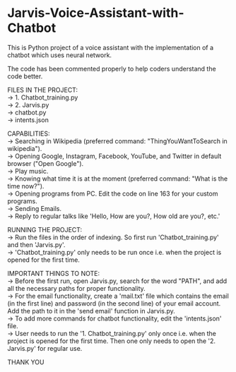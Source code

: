# Jarvis-Voice-Assistant-with-Chatbot
This is Python project of a voice assistant with the implementation of a chatbot which uses neural network.

The code has been commented properly to help coders understand the code better.

FILES IN THE PROJECT:  
-> 1. Chatbot_training.py  
-> 2. Jarvis.py  
-> chatbot.py  
-> intents.json  

CAPABILITIES:  
-> Searching in Wikipedia (preferred command: "ThingYouWantToSearch in wikipedia").  
-> Opening Google, Instagram, Facebook, YouTube, and Twitter in default browser ("Open Google").  
-> Play music.  
-> Knowing what time it is at the moment (preferred command: "What is the time now?").  
-> Opening programs from PC. Edit the code on line 163 for your custom programs.  
-> Sending Emails.  
-> Reply to regular talks like 'Hello, How are you?, How old are you?, etc.'  

RUNNING THE PROJECT:  
-> Run the files in the order of indexing. So first run 'Chatbot_training.py' and then 'Jarvis.py'.  
-> 'Chatbot_training.py' only needs to be run once i.e. when the project is opened for the first time. 

IMPORTANT THINGS TO NOTE:  
-> Before the first run, open Jarvis.py, search for the word "PATH", and add all the necessary paths for proper functionality.  
-> For the email functionality, create a 'mail.txt' file which contains the email (in the first line) and password (in the second line) of your email account. Add the path to it in the 'send email' function in Jarvis.py.  
-> To add more commands for chatbot functionality, edit the 'intents.json' file.  
-> User needs to run the '1. Chatbot_training.py' only once i.e. when the project is opened for the first time. Then one only needs to open the '2. Jarvis.py' for regular use.  

THANK YOU
